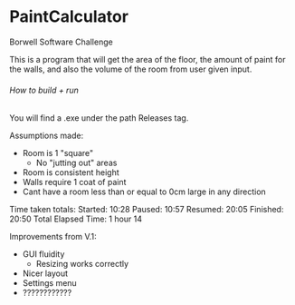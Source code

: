 # PaintCalculator
Borwell Software Challenge

This is a program that will get the area of the floor, the amount of paint for the walls, and also the volume of the room from user given input.

###### How to build + run ######  
You will find a .exe under the path Releases tag. 

Assumptions made: 
  - Room is 1 "square"
    - No "jutting out" areas
  - Room is consistent height
  - Walls require 1 coat of paint
  - Cant have a room less than or equal to 0cm large in any direction
  
Time taken totals: 
  Started: 10:28
  Paused: 10:57
  Resumed: 20:05
  Finished: 20:50
  Total Elapsed Time: 1 hour 14

Improvements from V.1: 
  - GUI fluidity 
    - Resizing works correctly
  - Nicer layout 
  - Settings menu
  - ????????????
